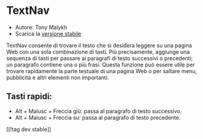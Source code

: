 # TextNav #

* Autore: Tony Malykh
* Scarica la [versione stabile][1]

TextNav consente di trovare il testo che si desidera leggere su una pagina
Web con una sola combinazione di tasti. Più precisamente, aggiunge una
sequenza di tasti per passare ai paragrafi di testo successivi o precedenti;
un paragrafo contiene una o più frasi. Questa funzione può essere utile per
trovare rapidamente la parte testuale di una pagina Web o per saltare menu,
pubblicità e altri elementi non importanti.

## Tasti rapidi: 
* Alt + Maiusc + Freccia giù: passa al paragrafo di testo successivo.
* Alt + Maiusc + Freccia su: passa al paragrafo di testo precedente.

[[!tag dev stable]]

[1]: https://addons.nvda-project.org/files/get.php?file=textnav
